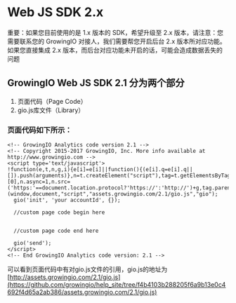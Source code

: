 # Web JS SDK 2.x

重要：如果您目前使用的是 1.x 版本的 SDK，希望升级至 2.x 版本，请注意：您需要联系您的 GrowingIO 对接人，我们需要帮您开启后台 2.x 版本所对应功能。如果您直接集成 2.x 版本，而后台对应功能未开启的话，可能会造成数据丢失的问题

## GrowingIO Web JS SDK 2.1 分为两个部分

1. 页面代码（Page Code）
2. gio.js库文件（Library）

### 页面代码如下所示：

```text
<!-- GrowingIO Analytics code version 2.1 -->
<!-- Copyright 2015-2017 GrowingIO, Inc. More info available at http://www.growingio.com -->
<script type='text/javascript'>
!function(e,t,n,g,i){e[i]=e[i]||function(){(e[i].q=e[i].q||[]).push(arguments)},n=t.createElement("script"),tag=t.getElementsByTagName("script")[0],n.async=1,n.src=('https:'==document.location.protocol?'https://':'http://')+g,tag.parentNode.insertBefore(n,tag)}(window,document,"script","assets.growingio.com/2.1/gio.js","gio");
  gio('init', 'your accountId', {});

  //custom page code begin here


  //custom page code end here

  gio('send');
</script>
<!-- End GrowingIO Analytics code version: 2.1 -->
```

可以看到页面代码中有对gio.js文件的引用，gio.js的地址为[http://assets.growingio.com/2.1/gio.js](https://github.com/growingio/help_site/tree/f4b4103b288205f6a9b13e0c4692f4d65a2ab386/assets.growingio.com/2.1/gio.js)

